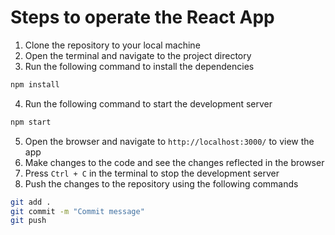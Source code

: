 # Steps to operate the React App

1. Clone the repository to your local machine
2. Open the terminal and navigate to the project directory
3. Run the following command to install the dependencies

```bash
npm install

```

4. Run the following command to start the development server

```bash
npm start
```

5. Open the browser and navigate to `http://localhost:3000/` to view the app
6. Make changes to the code and see the changes reflected in the browser
7. Press `Ctrl + C` in the terminal to stop the development server
8. Push the changes to the repository using the following commands

```bash
git add .
git commit -m "Commit message"
git push
```

```

```
